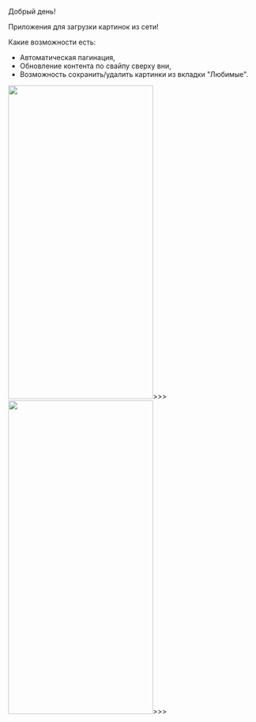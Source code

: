 Добрый день!

Приложения для загрузки картинок из сети!

Какие возможности есть: 

 - Автоматическая пагинация, 
 - Обновление контента по свайпу сверху вни,
 - Возможность сохранить/удалить картинки из вкладки "Любимые".


<img src="" width="293" height="633">>>>
<img src="" width="293" height="633">>>>
